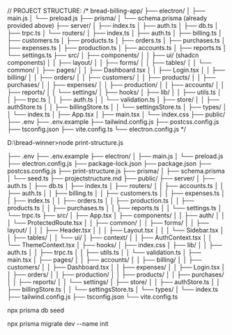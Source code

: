 // PROJECT STRUCTURE:
/*
bread-billing-app/
├── electron/
│   ├── main.js
│   └── preload.js
├── prisma/
│   └── schema.prisma (already provided above)
├── server/
│   ├── index.ts
│   ├── auth.ts
│   ├── db.ts
│   ├── trpc.ts
│   └── routers/
│       ├── index.ts
│       ├── auth.ts
│       ├── billing.ts
│       ├── customers.ts
│       ├── products.ts
│       ├── orders.ts
│       ├── purchases.ts
│       ├── expenses.ts
│       ├── production.ts
│       ├── accounts.ts
│       ├── reports.ts
│       └── settings.ts
├── src/
│   ├── components/
│   │   ├── ui/ (shadcn components)
│   │   ├── layout/
│   │   ├── forms/
│   │   ├── tables/
│   │   └── common/
│   ├── pages/
│   │   ├── Dashboard.tsx
│   │   ├── Login.tsx
│   │   ├── billing/
│   │   ├── orders/
│   │   ├── customers/
│   │   ├── products/
│   │   ├── purchases/
│   │   ├── expenses/
│   │   ├── production/
│   │   ├── accounts/
│   │   ├── reports/
│   │   └── settings/
│   ├── hooks/
│   ├── lib/
│   │   ├── utils.ts
│   │   ├── trpc.ts
│   │   ├── auth.ts
│   │   └── validation.ts
│   ├── store/
│   │   ├── authStore.ts
│   │   ├── billingStore.ts
│   │   └── settingsStore.ts
│   ├── types/
│   │   └── index.ts
│   ├── App.tsx
│   ├── main.tsx
│   └── index.css
├── public/
├── .env
├── .env.example
├── tailwind.config.js
├── postcss.config.js
├── tsconfig.json
├── vite.config.ts
└── electron.config.js
*/




D:\bread-winner>node print-structure.js


├── .env
├── .env.example
├── electron/
│   ├── main.js
│   └── preload.js
├── electron.config.js
├── package-lock.json
├── package.json
├── postcss.config.js
├── print-structure.js
├── prisma/
│   ├── schema.prisma
│   └── seed.ts
├── projectstructure.md
├── public/
├── server/
│   ├── auth.ts
│   ├── db.ts
│   ├── index.ts
│   ├── routers/
│   │   ├── accounts.ts
│   │   ├── auth.ts
│   │   ├── billing.ts
│   │   ├── customers.ts
│   │   ├── expenses.ts
│   │   ├── index.ts
│   │   ├── orders.ts
│   │   ├── production.ts
│   │   ├── products.ts
│   │   ├── purchases.ts
│   │   ├── reports.ts
│   │   └── settings.ts
│   └── trpc.ts
├── src/
│   ├── App.tsx
│   ├── components/
│   │   ├── auth/
│   │   │   └── ProtectedRoute.tsx
│   │   ├── common/
│   │   ├── forms/
│   │   ├── layout/
│   │   │   ├── Header.tsx
│   │   │   ├── Layout.tsx
│   │   │   └── Sidebar.tsx
│   │   ├── tables/
│   │   └── ui/
│   ├── context/
│   │   ├── AuthContext.tsx
│   │   └── ThemeContext.tsx
│   ├── hooks/
│   ├── index.css
│   ├── lib/
│   │   ├── auth.ts
│   │   ├── trpc.ts
│   │   ├── utils.ts
│   │   └── validation.ts
│   ├── main.tsx
│   ├── pages/
│   │   ├── accounts/
│   │   ├── billing/
│   │   ├── customers/
│   │   ├── Dashboard.tsx
│   │   ├── expenses/
│   │   ├── Login.tsx
│   │   ├── orders/
│   │   ├── production/
│   │   ├── products/
│   │   ├── purchases/
│   │   ├── reports/
│   │   └── settings/
│   ├── store/
│   │   ├── authStore.ts
│   │   ├── billingStore.ts
│   │   └── settingsStore.ts
│   └── types/
│       └── index.ts
├── tailwind.config.js
├── tsconfig.json
└── vite.config.ts


<!-- ******************* -->

npx prisma db seed

npx prisma migrate dev --name init
<!-- ******************* -->